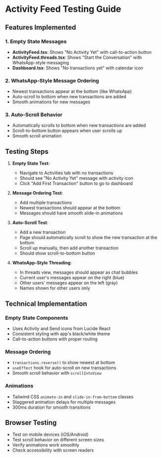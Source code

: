 # Activity Feed Testing Guide

## Features Implemented

### 1. Empty State Messages
- **ActivityFeed.tsx**: Shows "No Activity Yet" with call-to-action button
- **ActivityFeed.threads.tsx**: Shows "Start the Conversation" with WhatsApp-style messaging
- **Dashboard.tsx**: Shows "No transactions yet" with calendar icon

### 2. WhatsApp-Style Message Ordering
- Newest transactions appear at the bottom (like WhatsApp)
- Auto-scroll to bottom when new transactions are added
- Smooth animations for new messages

### 3. Auto-Scroll Behavior
- Automatically scrolls to bottom when new transactions are added
- Scroll-to-bottom button appears when user scrolls up
- Smooth scroll animation

## Testing Steps

1. **Empty State Test**:
   - Navigate to Activities tab with no transactions
   - Should see "No Activity Yet" message with activity icon
   - Click "Add First Transaction" button to go to dashboard

2. **Message Ordering Test**:
   - Add multiple transactions
   - Newest transactions should appear at the bottom
   - Messages should have smooth slide-in animations

3. **Auto-Scroll Test**:
   - Add a new transaction
   - Page should automatically scroll to show the new transaction at the bottom
   - Scroll up manually, then add another transaction
   - Should show scroll-to-bottom button

4. **WhatsApp-Style Threading**:
   - In threads view, messages should appear as chat bubbles
   - Current user's messages appear on the right (blue)
   - Other users' messages appear on the left (gray)
   - Names shown for other users only

## Technical Implementation

### Empty State Components
- Uses Activity and Send icons from Lucide React
- Consistent styling with app's black/white theme
- Call-to-action buttons with proper routing

### Message Ordering
- `transactions.reverse()` to show newest at bottom
- `useEffect` hook for auto-scroll on new transactions
- Smooth scroll behavior with `scrollIntoView`

### Animations
- Tailwind CSS `animate-in` and `slide-in-from-bottom` classes
- Staggered animation delays for multiple messages
- 300ms duration for smooth transitions

## Browser Testing
- Test on mobile devices (iOS/Android)
- Test scroll behavior on different screen sizes
- Verify animations work smoothly
- Check accessibility with screen readers
